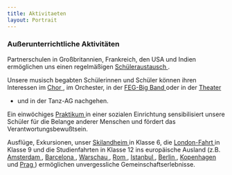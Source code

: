 ```yaml
---
title: Aktivitaeten
layout: Portrait
---
```



<h3>
  Außerunterrichtliche Aktivitäten
</h3>

<p>
  Partnerschulen in Großbritannien, Frankreich,  den USA und Indien ermöglichen uns einen regelmäßigen 
  <a href="#/Portrait/Austausch/">
    <i class="fa fa-external-link">
    </i>
    Schüleraustausch
  </a>
  .
  <br>
  
  Unsere musisch begabten Schülerinnen und Schüler können ihren Interessen im 
  <a href="#/Schulleben/Unterstufenchor/">
    <i class="fa fa-external-link">
    </i>
    Chor
  </a>
  , im Orchester, in der 
  <a href="#/Schulleben/Bigband/">
    <i class="fa fa-external-link">
    </i>
    FEG-Big Band
  </a>
  oder in der 
  <a href="#/Schulleben/Theater/">
    <i class="fa fa-external-link">
    </i>
    Theater
  </a>
  - und in der Tanz-AG nachgehen.
</p>

<p>
  Ein einwöchiges 
  <a href="#/Schulleben/Sozialpraktikum/2009/">
    <i class="fa fa-external-link">
    </i>
    Praktikum
  </a>
  in einer sozialen Einrichtung sensibilisiert unsere Schüler für die Belange anderer Menschen und fördert das Verantwortungsbewußtsein.
</p>

<p>
  Ausflüge, Exkursionen, unser 
  <a href="#/Portrait/Skilandheim/">
    <i class="fa fa-external-link">
    </i>
    Skilandheim
  </a>
  in
  Klasse 6, die 
  <a href="#/Portrait/London/">
    <i class="fa fa-external-link">
    </i>
    London-Fahrt
  </a>
  in Klasse 9 und
  die Studienfahrten in Klasse 12 ins europäische Ausland (z.B. 
  <a href="#/Schulleben/Studienfarten/Amsterdam/">
    <i class="fa fa-external-link">
    </i>
    Amsterdam
  </a>
  , 
  <a href="#/Schulleben/Studienfarten/Barcelona/">
    <i class="fa fa-external-link">
    </i>
    Barcelona
  </a>
  , 
  <a href="#/Schulleben/Studienfarten/Warschau/">
    <i class="fa fa-external-link">
    </i>
    Warschau
  </a>
  , 
  <a href="#/Schulleben/Studienfarten/Rom/">
    <i class="fa fa-external-link">
    </i>
    Rom
  </a>
  ,
  <a href="#/Schulleben/Studienfarten/Istanbul/">
    <i class="fa fa-external-link">
    </i>
    Istanbul
  </a>
  , 
  <a href="#/Schulleben/Studienfarten/Berlin/">
    <i class="fa fa-external-link">
    </i>
    Berlin
  </a>
  , 
  <a href="#/Schulleben/Studienfarten/Kopenhagen/">
    <i class="fa fa-external-link">
    </i>
    Kopenhagen
  </a>
  und 
  <a href="#/Schulleben/Studienfarten/Prag/">
    <i class="fa fa-external-link">
    </i>
    Prag
  </a>
  )
  ermöglichen
  unvergessliche Gemeinschaftserlebnisse. 
</p>
